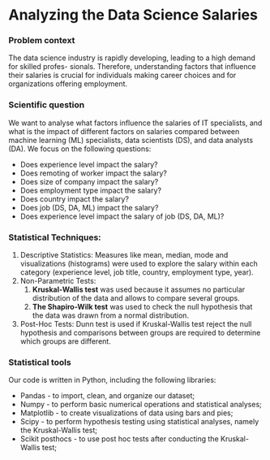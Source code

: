 # Analyzing the Data Science Salaries

### Problem context
The data science industry is rapidly developing, leading to a high demand for skilled profes- sionals. Therefore, understanding factors that influence their salaries is crucial for individuals making career choices and for organizations offering employment.
### Scientific question
We want to analyse what factors influence the salaries of IT specialists, and what is the impact of different factors on salaries compared between machine learning (ML) specialists, data scientists (DS), and data analysts (DA). We focus on the following questions:
- Does experience level impact the salary?
- Does remoting of worker impact the salary?
- Does size of company impact the salary?
- Does employment type impact the salary?
- Does country impact the salary?
- Does job (DS, DA, ML) impact the salary?
- Does experience level impact the salary of job (DS, DA, ML)?

### Statistical Techniques:
1. Descriptive Statistics: Measures like mean, median, mode and visualizations (histograms) were used to explore the salary within each category (experience level, job title, country, employment type, year).
2. Non-Parametric Tests:
   1. **Kruskal-Wallis test** was used because it assumes no particular distribution of the data and allows to compare several groups.
   2. **The Shapiro-Wilk test** was used to check the null hypothesis that the data was drawn from a normal distribution.
4. Post-Hoc Tests: Dunn test is used if Kruskal-Wallis test reject the null hypothesis and comparisons between groups are required to determine which groups are different.
### Statistical tools
Our code is written in Python, including the following libraries:
- Pandas - to import, clean, and organize our dataset;
- Numpy - to perform basic numerical operations and statistical analyses;
- Matplotlib - to create visualizations of data using bars and pies;
- Scipy - to perform hypothesis testing using statistical analyses, namely the Kruskal-Wallis test;
- Scikit posthocs - to use post hoc tests after conducting the Kruskal-Wallis test;
